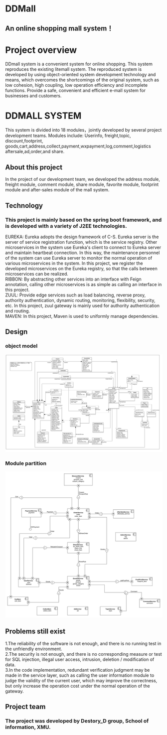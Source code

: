 # DDMall
## An online shopping mall system！                                

# Project overview            
DDmall system is a convenient system for online shopping. This system reproduces the existing litemall system. The reproduced system is developed by using object-oriented system development technology and means, which overcomes the shortcomings of the original system, such as low cohesion, high coupling, low operation efficiency and incomplete functions. Provide a safe, convenient and efficient e-mall system for businesses and customers.  

# DDMALL SYSTEM
This system is divided into 18 modules，jointly developed by several project development teams.
Modules include: Userinfo, freight,topic, discount,footprint, goods,cart,address,collect,payment,wxpayment,log,comment,logistics aftersale,ad,order,and share.  

## About this project
In the project of our development team, we developed the address module, freight module, comment module, share module, favorite module, footprint module and after-sales module of the mall system.  

## Technology
### This project is mainly based on the spring boot framework, and is developed with a variety of J2EE technologies.  
EUREKA: Eureka adopts the design framework of C-S. Eureka server is the server of service registration function, which is the service registry. Other microservices in the system use Eureka's client to connect to Eureka server and maintain heartbeat connection. In this way, the maintenance personnel of the system can use Eureka server to monitor the normal operation of various microservices in the system. 
In this project, we register the developed microservices on the Eureka registry, so that the calls between microservices can be realized.  
RIBBON: By abstracting other services into an interface with Feign annotation, calling other microservices is as simple as calling an interface in this project.  
ZUUL: Provide edge services such as load balancing, reverse proxy, authority authentication, dynamic routing, monitoring, flexibility, security, etc. In this project, zuul gateway is mainly used for authority authentication and routing.  
MAVEN: In this project, Maven is used to uniformly manage dependencies.  

## Design
### object model  
![object model](https://github.com/yijunL/DDMall/blob/Division/Object%20model.png)  
### Module partition
![Module partition](https://github.com/yijunL/DDMall/blob/Division/1-2Modulepartition_1.Jpeg)  

## Problems still exist  
1.The reliability of the software is not enough, and there is no running test in the unfriendly environment.  
2.The security is not enough, and there is no corresponding measure or test for SQL injection, illegal user access, intrusion, deletion / modification of data.  
3.In the code implementation, redundant verification judgment may be made in the service layer, such as calling the user information module to judge the validity of the current user, which may improve the correctness, but only increase the operation cost under the normal operation of the gateway.  

## Project team
### The project was developed by Destory_D group, School of information, XMU.
